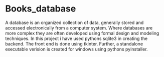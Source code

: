 # Books_database
A database is an organized collection of data, generally stored and accessed electronically from a computer system. Where databases are more complex they are often developed using formal design and modeling techniques. 
In this project i have used pythons sqlite3 in creating the backend. The front end is done using tkinter. 
Further, a standalone executable verision is created for windows using pythons pyinstaller.

